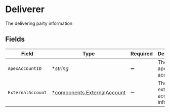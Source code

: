# Deliverer

The delivering party information


## Fields

| Field                                                                     | Type                                                                      | Required                                                                  | Description                                                               | Example                                                                   |
| ------------------------------------------------------------------------- | ------------------------------------------------------------------------- | ------------------------------------------------------------------------- | ------------------------------------------------------------------------- | ------------------------------------------------------------------------- |
| `ApexAccountID`                                                           | **string*                                                                 | :heavy_minus_sign:                                                        | The internal apex account id                                              | 01H8FB90ZRRFWXB4XC2JPJ1D4Y                                                |
| `ExternalAccount`                                                         | [*components.ExternalAccount](../../models/components/externalaccount.md) | :heavy_minus_sign:                                                        | The external account information                                          |                                                                           |